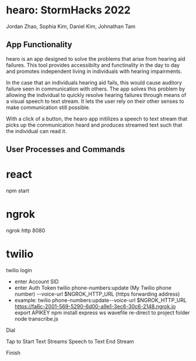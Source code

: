 # hearo: StormHacks 2022

Jordan Zhao, Sophia Kim, Daniel Kim, Johnathan Tam

## App Functionality

hearo is an app designed to solve the problems that arise from hearing aid failures. This tool provides accessibilty and functinality in the day to day and promotes independent living in individuals with hearing impairments. 

In the case that an individuals hearing aid fails, this would cause auditory failure seen in communication with others. The app solves this problem by allowing the individual to quickly resolve hearing failures through means of a visual speech to text stream. It lets the user rely on their other senses to make communication still possible.

With a click of a button, the hearo app initilizes a speech to text stream that picks up the communication heard and produces streamed text such that the individual can read it.


## User Processes and Commands

# react
npm start

# ngrok 
ngrok http 8080

# twilio
twilio login
  - enter Account SID
  - enter Auth Token
twilio phone-numbers:update (My Twilio phone number) --voice-url $NGROK_HTTP_URL (https forwarding address)
  - example: twilio phone-numbers:update--voice-url $NGROK_HTTP_URL https://fa6c-2001-569-5290-6d00-a9e1-3ec6-30c6-2148.ngrok.io
export APIKEY
npm install express ws wavefile
re-direct to project folder
node transcribe.js
  
Dial <My Twilio phone number>
  
Tap to Start
Text Streams Speech to Text
End Stream 
  
Finish
